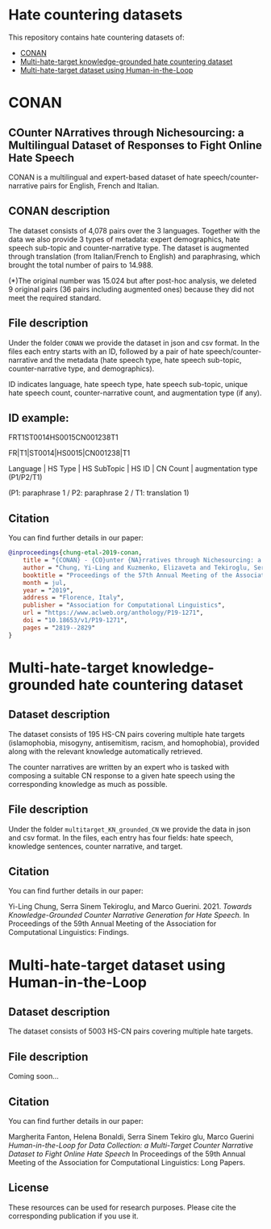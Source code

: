 # Hate countering datasets
This repository contains hate countering datasets of:

- [CONAN](#CONAN)
- [Multi-hate-target knowledge-grounded hate countering dataset](#Multi-hate-target-knowledge-grounded-hate-countering-dataset)
- [Multi-hate-target dataset using Human-in-the-Loop](#Multi-hate-target-dataset-using-Human-in-the-Loop)


# CONAN

## COunter NArratives through Nichesourcing: a Multilingual Dataset of Responses to Fight Online Hate Speech

CONAN is a multilingual and expert-based dataset of hate speech/counter-narrative pairs for English, French and Italian.

## CONAN description
The dataset consists of 4,078 pairs over the 3 languages. Together with the data we also provide 3 types of metadata: expert demographics, hate speech sub-topic and counter-narrative type. The dataset is augmented through translation (from Italian/French to English) and paraphrasing, which brought the total number of pairs to 14.988. 

(\*)The original number was 15.024 but after post-hoc analysis, we deleted 9 original pairs (36 pairs including augmented ones) because they did not meet the required standard. 

## File description
Under the folder ```CONAN``` we provide the dataset in json and csv format. In the files each entry starts with an ID, followed by a pair of hate speech/counter-narrative and the metadata (hate speech type, hate speech sub-topic, counter-narrative type, and demographics).

ID indicates language, hate speech type, hate speech sub-topic, unique hate speech count, counter-narrative count, and augmentation type (if any).

## ID example: 
FRT1ST0014HS0015CN001238T1

FR|T1|ST0014|HS0015|CN001238|T1

Language | HS Type | HS SubTopic | HS ID | CN Count | augmentation type (P1/P2/T1)

(P1: paraphrase 1 / P2: paraphrase 2 / T1: translation 1)

## Citation
You can find further details in our paper:

```bibtex
@inproceedings{chung-etal-2019-conan,
    title = "{CONAN} - {CO}unter {NA}rratives through Nichesourcing: a Multilingual Dataset of Responses to Fight Online Hate Speech",
    author = "Chung, Yi-Ling and Kuzmenko, Elizaveta and Tekiroglu, Serra Sinem and Guerini, Marco",
    booktitle = "Proceedings of the 57th Annual Meeting of the Association for Computational Linguistics",
    month = jul,
    year = "2019",
    address = "Florence, Italy",
    publisher = "Association for Computational Linguistics",
    url = "https://www.aclweb.org/anthology/P19-1271",
    doi = "10.18653/v1/P19-1271",
    pages = "2819--2829"
}
```

# Multi-hate-target knowledge-grounded hate countering dataset

## Dataset description

The dataset consists of 195 HS-CN pairs covering multiple hate targets (islamophobia, misogyny, antisemitism, racism, and homophobia), provided along with the relevant knowledge automatically retrieved.

The counter narratives are written by an expert who is tasked with composing a suitable CN response to a given hate speech using the corresponding knowledge as much as possible.

## File description
Under the folder ```multitarget_KN_grounded_CN``` we provide the data in json and csv format. In the files, each entry has four fields: hate speech, knowledge sentences, counter narrative, and target. 

## Citation
You can find further details in our paper:

Yi-Ling Chung, Serra Sinem Tekiroglu, and Marco Guerini. 2021. <em>Towards Knowledge-Grounded Counter Narrative Generation for Hate Speech.</em> In Proceedings of the 59th Annual Meeting of the Association for Computational Linguistics: Findings.



# Multi-hate-target dataset using Human-in-the-Loop

## Dataset description

The dataset consists of 5003 HS-CN pairs covering multiple hate targets. 

## File description

Coming soon...

## Citation
You can find further details in our paper:

Margherita Fanton, Helena Bonaldi, Serra Sinem Tekiro glu, Marco Guerini <em>Human-in-the-Loop for Data Collection: a Multi-Target Counter Narrative Dataset to Fight Online Hate Speech</em> In Proceedings of the 59th Annual Meeting of the Association for Computational Linguistics: Long Papers.

<!---
```bibtex
@inproceedings{chung-etal-2021-knowledge,
    title = "{Towards Knowledge-Grounded Counter Narrative Generation for Hate Speech",
    author = "Chung, Yi-Ling and Tekiroglu, Serra Sinem and Guerini, Marco",
    booktitle = "Proceedings of the 59th Annual Meeting of the Association for Computational Linguistics",
    month = aug,
    year = "2021",
    address = "Online",
    publisher = "Association for Computational Linguistics",
}
```
-->

## License
These resources can be used for research purposes. Please cite the corresponding publication if you use it.

